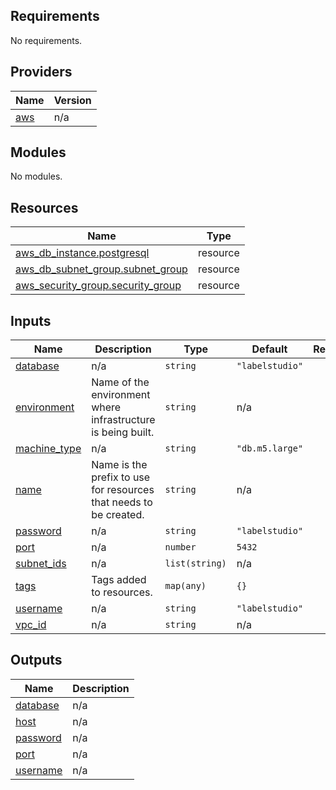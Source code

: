 <!-- BEGIN_TF_DOCS -->
## Requirements

No requirements.

## Providers

| Name | Version |
|------|---------|
| <a name="provider_aws"></a> [aws](#provider\_aws) | n/a |

## Modules

No modules.

## Resources

| Name | Type |
|------|------|
| [aws_db_instance.postgresql](https://registry.terraform.io/providers/hashicorp/aws/latest/docs/resources/db_instance) | resource |
| [aws_db_subnet_group.subnet_group](https://registry.terraform.io/providers/hashicorp/aws/latest/docs/resources/db_subnet_group) | resource |
| [aws_security_group.security_group](https://registry.terraform.io/providers/hashicorp/aws/latest/docs/resources/security_group) | resource |

## Inputs

| Name | Description | Type | Default | Required |
|------|-------------|------|---------|:--------:|
| <a name="input_database"></a> [database](#input\_database) | n/a | `string` | `"labelstudio"` | no |
| <a name="input_environment"></a> [environment](#input\_environment) | Name of the environment where infrastructure is being built. | `string` | n/a | yes |
| <a name="input_machine_type"></a> [machine\_type](#input\_machine\_type) | n/a | `string` | `"db.m5.large"` | no |
| <a name="input_name"></a> [name](#input\_name) | Name is the prefix to use for resources that needs to be created. | `string` | n/a | yes |
| <a name="input_password"></a> [password](#input\_password) | n/a | `string` | `"labelstudio"` | no |
| <a name="input_port"></a> [port](#input\_port) | n/a | `number` | `5432` | no |
| <a name="input_subnet_ids"></a> [subnet\_ids](#input\_subnet\_ids) | n/a | `list(string)` | n/a | yes |
| <a name="input_tags"></a> [tags](#input\_tags) | Tags added to resources. | `map(any)` | `{}` | no |
| <a name="input_username"></a> [username](#input\_username) | n/a | `string` | `"labelstudio"` | no |
| <a name="input_vpc_id"></a> [vpc\_id](#input\_vpc\_id) | n/a | `string` | n/a | yes |

## Outputs

| Name | Description |
|------|-------------|
| <a name="output_database"></a> [database](#output\_database) | n/a |
| <a name="output_host"></a> [host](#output\_host) | n/a |
| <a name="output_password"></a> [password](#output\_password) | n/a |
| <a name="output_port"></a> [port](#output\_port) | n/a |
| <a name="output_username"></a> [username](#output\_username) | n/a |
<!-- END_TF_DOCS -->